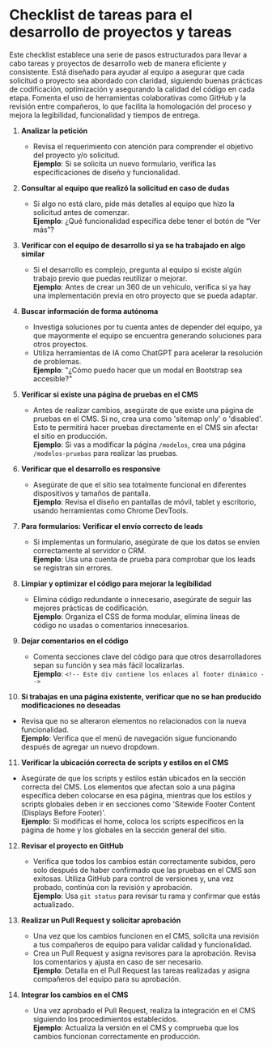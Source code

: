 # Checklist de tareas para el desarrollo de proyectos y tareas

Este checklist establece una serie de pasos estructurados para llevar a cabo tareas y proyectos de desarrollo web de manera eficiente y consistente. Está diseñado para ayudar al equipo a asegurar que cada solicitud o proyecto sea abordado con claridad, siguiendo buenas prácticas de codificación, optimización y asegurando la calidad del código en cada etapa. Fomenta el uso de herramientas colaborativas como GitHub y la revisión entre compañeros, lo que facilita la homologación del proceso y mejora la legibilidad, funcionalidad y tiempos de entrega.

1. **Analizar la petición**

   - Revisa el requerimiento con atención para comprender el objetivo del proyecto y/o solicitud.  
     **Ejemplo**: Si se solicita un nuevo formulario, verifica las especificaciones de diseño y funcionalidad.

2. **Consultar al equipo que realizó la solicitud en caso de dudas**

   - Si algo no está claro, pide más detalles al equipo que hizo la solicitud antes de comenzar.  
     **Ejemplo**: ¿Qué funcionalidad específica debe tener el botón de “Ver más”?

3. **Verificar con el equipo de desarrollo si ya se ha trabajado en algo similar**

   - Si el desarrollo es complejo, pregunta al equipo si existe algún trabajo previo que puedas reutilizar o mejorar.  
     **Ejemplo**: Antes de crear un 360 de un vehículo, verifica si ya hay una implementación previa en otro proyecto que se pueda adaptar.

4. **Buscar información de forma autónoma**

   - Investiga soluciones por tu cuenta antes de depender del equipo, ya que mayormente el equipo se encuentra generando soluciones para otros proyectos.
   - Utiliza herramientas de IA como ChatGPT para acelerar la resolución de problemas.  
     **Ejemplo**: "¿Cómo puedo hacer que un modal en Bootstrap sea accesible?"

5. **Verificar si existe una página de pruebas en el CMS**

   - Antes de realizar cambios, asegúrate de que existe una página de pruebas en el CMS. Si no, crea una como 'sitemap only' o 'disabled'. Esto te permitirá hacer pruebas directamente en el CMS sin afectar el sitio en producción.  
     **Ejemplo**: Si vas a modificar la página `/modelos`, crea una página `/modelos-pruebas` para realizar las pruebas.

6. **Verificar que el desarrollo es responsive**

   - Asegúrate de que el sitio sea totalmente funcional en diferentes dispositivos y tamaños de pantalla.  
     **Ejemplo**: Revisa el diseño en pantallas de móvil, tablet y escritorio, usando herramientas como Chrome DevTools.

7. **Para formularios: Verificar el envío correcto de leads**

   - Si implementas un formulario, asegúrate de que los datos se envíen correctamente al servidor o CRM.  
     **Ejemplo**: Usa una cuenta de prueba para comprobar que los leads se registran sin errores.

8. **Limpiar y optimizar el código para mejorar la legibilidad**

   - Elimina código redundante o innecesario, asegúrate de seguir las mejores prácticas de codificación.  
     **Ejemplo**: Organiza el CSS de forma modular, elimina líneas de código no usadas o comentarios innecesarios.

9. **Dejar comentarios en el código**

   - Comenta secciones clave del código para que otros desarrolladores sepan su función y sea más fácil localizarlas.  
     **Ejemplo**: `<!-- Este div contiene los enlaces al footer dinámico -->`

10. **Si trabajas en una página existente, verificar que no se han producido modificaciones no deseadas**

- Revisa que no se alteraron elementos no relacionados con la nueva funcionalidad.  
  **Ejemplo**: Verifica que el menú de navegación sigue funcionando después de agregar un nuevo dropdown.

11. **Verificar la ubicación correcta de scripts y estilos en el CMS**

- Asegúrate de que los scripts y estilos están ubicados en la sección correcta del CMS. Los elementos que afectan solo a una página específica deben colocarse en esa página, mientras que los estilos y scripts globales deben ir en secciones como 'Sitewide Footer Content (Displays Before Footer)'.  
  **Ejemplo**: Si modificas el home, coloca los scripts específicos en la página de home y los globales en la sección general del sitio.

12. **Revisar el proyecto en GitHub**

    - Verifica que todos los cambios están correctamente subidos, pero solo después de haber confirmado que las pruebas en el CMS son exitosas. Utiliza GitHub para control de versiones y, una vez probado, continúa con la revisión y aprobación.  
      **Ejemplo**: Usa `git status` para revisar tu rama y confirmar que estás actualizado.

13. **Realizar un Pull Request y solicitar aprobación**

    - Una vez que los cambios funcionen en el CMS, solicita una revisión a tus compañeros de equipo para validar calidad y funcionalidad.
    - Crea un Pull Request y asigna revisores para la aprobación. Revisa los comentarios y ajusta en caso de ser necesario.  
      **Ejemplo**: Detalla en el Pull Request las tareas realizadas y asigna compañeros del equipo para su aprobación.

14. **Integrar los cambios en el CMS**

    - Una vez aprobado el Pull Request, realiza la integración en el CMS siguiendo los procedimientos establecidos.  
      **Ejemplo**: Actualiza la versión en el CMS y comprueba que los cambios funcionan correctamente en producción.
